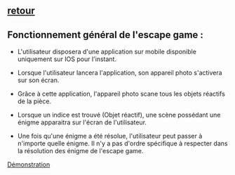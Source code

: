 ## [retour](/Readme.md)

## Fonctionnement général de l'escape game :

- L'utilisateur disposera d'une application sur mobile disponible uniquement sur IOS pour l'instant.

- Lorsque l'utilisateur lancera l'application, son appareil photo s'activera sur son écran.

- Grâce à cette application, l'appareil photo scane tous les objets réactifs de la pièce.

- Lorsque un indice est trouvé (Objet réactif), une scène possédant une énigme apparaitra sur l'écran de l'utilisateur.

- Une fois qu'une énigme a été résolue, l'utilisateur peut passer à n'importe quelle énigme. Il n'y a pas d'ordre spécifique à respecter dans la résolution des énigme de l'escape game.


[Démonstration](./Images/ScreenRecording_05-14-2025%2009-51-21_1.mov)


